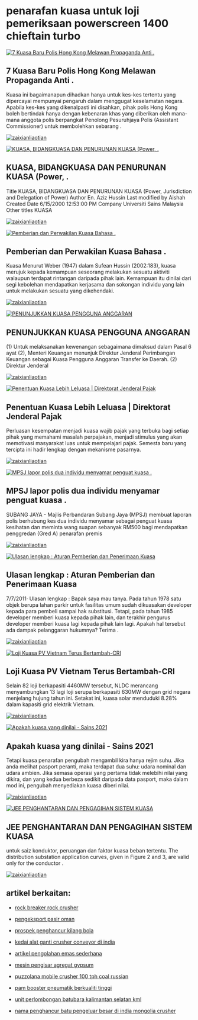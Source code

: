 # penarafan kuasa untuk loji pemeriksaan powerscreen 1400 chieftain turbo
<a href="https://mnn.zoosnet.net/LR/Chatpre.aspx?id=MNN94995150&p=https://topgrinding.com/" target="_blank">![7 Kuasa Baru Polis Hong Kong Melawan Propaganda Anti .](https://github.com/technlg/images/blob/main/13.jpg)</a>
## 7 Kuasa Baru Polis Hong Kong Melawan Propaganda Anti .
Kuasa ini bagaimanapun dihadkan hanya untuk kes-kes tertentu yang dipercayai mempunyai pengaruh dalam menggugat keselamatan negara. Apabila kes-kes yang dikenalpasti ini disahkan, pihak polis Hong Kong boleh bertindak hanya dengan kebenaran khas yang diberikan oleh mana-mana anggota polis berpangkat Penolong Pesuruhjaya Polis (Assistant Commissioner) untuk membolehkan sebarang .
<a href="https://mnn.zoosnet.net/LR/Chatpre.aspx?id=MNN94995150&p=https://topgrinding.com/" target="_blank"><img src="https://github.com/technlg/images/raw/main/chat11.jpg" alt="zaixianliaotian"/></a><a href="//whatsapp.shibangsoft.com/WhatsApp.php" ><img src="https://github.com/technlg/images/raw/main/chat11.png" alt=""></a>
<a href="https://mnn.zoosnet.net/LR/Chatpre.aspx?id=MNN94995150&p=https://topgrinding.com/" target="_blank">![KUASA, BIDANGKUASA DAN PENURUNAN KUASA (Power, .](https://github.com/technlg/images/blob/main/32.jpg)</a>
## KUASA, BIDANGKUASA DAN PENURUNAN KUASA (Power, .
Title KUASA, BIDANGKUASA DAN PENURUNAN KUASA (Power, Jurisdiction and Delegation of Power) Author En. Aziz Hussin Last modified by Aishah Created Date 6/15/2000 12:53:00 PM Company Universiti Sains Malaysia Other titles KUASA
<a href="https://mnn.zoosnet.net/LR/Chatpre.aspx?id=MNN94995150&p=https://topgrinding.com/" target="_blank"><img src="https://github.com/technlg/images/raw/main/chat11.jpg" alt="zaixianliaotian"/></a><a href="//whatsapp.shibangsoft.com/WhatsApp.php" ><img src="https://github.com/technlg/images/raw/main/chat11.png" alt=""></a>
<a href="https://mnn.zoosnet.net/LR/Chatpre.aspx?id=MNN94995150&p=https://topgrinding.com/" target="_blank">![Pemberian dan Perwakilan Kuasa Bahasa .](https://github.com/technlg/images/blob/main/62.jpg)</a>
## Pemberian dan Perwakilan Kuasa Bahasa .
Kuasa Menurut Weber (1947) dalam Sufean Hussin (2002:183), kuasa merujuk kepada kemampuan seseorang melakukan sesuatu aktiviti walaupun terdapat rintangan daripada pihak lain. Kemampuan itu dinilai dari segi kebolehan mendapatkan kerjasama dan sokongan individu yang lain untuk melakukan sesuatu yang dikehendaki.
<a href="https://mnn.zoosnet.net/LR/Chatpre.aspx?id=MNN94995150&p=https://topgrinding.com/" target="_blank"><img src="https://github.com/technlg/images/raw/main/chat11.jpg" alt="zaixianliaotian"/></a><a href="//whatsapp.shibangsoft.com/WhatsApp.php" ><img src="https://github.com/technlg/images/raw/main/chat11.png" alt=""></a>
<a href="https://mnn.zoosnet.net/LR/Chatpre.aspx?id=MNN94995150&p=https://topgrinding.com/" target="_blank">![PENUNJUKKAN KUASA PENGGUNA ANGGARAN](https://github.com/technlg/images/blob/main/22.jpg)</a>
## PENUNJUKKAN KUASA PENGGUNA ANGGARAN
(1) Untuk melaksanakan kewenangan sebagaimana dimaksud dalam Pasal 6 ayat (2), Menteri Keuangan menunjuk Direktur Jenderal Perimbangan Keuangan sebagai Kuasa Pengguna Anggaran Transfer ke Daerah. (2) Direktur Jenderal
<a href="https://mnn.zoosnet.net/LR/Chatpre.aspx?id=MNN94995150&p=https://topgrinding.com/" target="_blank"><img src="https://github.com/technlg/images/raw/main/chat11.jpg" alt="zaixianliaotian"/></a><a href="//whatsapp.shibangsoft.com/WhatsApp.php" ><img src="https://github.com/technlg/images/raw/main/chat11.png" alt=""></a>
<a href="https://mnn.zoosnet.net/LR/Chatpre.aspx?id=MNN94995150&p=https://topgrinding.com/" target="_blank">![Penentuan Kuasa Lebih Leluasa | Direktorat Jenderal Pajak](https://github.com/technlg/images/blob/main/1.jpg)</a>
## Penentuan Kuasa Lebih Leluasa | Direktorat Jenderal Pajak
Perluasan kesempatan menjadi kuasa wajib pajak yang terbuka bagi setiap pihak yang memahami masalah perpajakan, menjadi stimulus yang akan memotivasi masyarakat luas untuk mempelajari pajak. Semesta baru yang tercipta ini hadir lengkap dengan mekanisme pasarnya.
<a href="https://mnn.zoosnet.net/LR/Chatpre.aspx?id=MNN94995150&p=https://topgrinding.com/" target="_blank"><img src="https://github.com/technlg/images/raw/main/chat11.jpg" alt="zaixianliaotian"/></a><a href="//whatsapp.shibangsoft.com/WhatsApp.php" ><img src="https://github.com/technlg/images/raw/main/chat11.png" alt=""></a>
<a href="https://mnn.zoosnet.net/LR/Chatpre.aspx?id=MNN94995150&p=https://topgrinding.com/" target="_blank">![MPSJ lapor polis dua individu menyamar penguat kuasa .](https://github.com/technlg/images/blob/main/30.jpg)</a>
## MPSJ lapor polis dua individu menyamar penguat kuasa .
SUBANG JAYA - Majlis Perbandaran Subang Jaya (MPSJ) membuat laporan polis berhubung kes dua individu menyamar sebagai penguat kuasa kesihatan dan meminta wang suapan sebanyak RM500 bagi mendapatkan penggredan (Gred A) penarafan premis
<a href="https://mnn.zoosnet.net/LR/Chatpre.aspx?id=MNN94995150&p=https://topgrinding.com/" target="_blank"><img src="https://github.com/technlg/images/raw/main/chat11.jpg" alt="zaixianliaotian"/></a><a href="//whatsapp.shibangsoft.com/WhatsApp.php" ><img src="https://github.com/technlg/images/raw/main/chat11.png" alt=""></a>
<a href="https://mnn.zoosnet.net/LR/Chatpre.aspx?id=MNN94995150&p=https://topgrinding.com/" target="_blank">![Ulasan lengkap : Aturan Pemberian dan Penerimaan Kuasa](https://github.com/technlg/images/blob/main/19.jpg)</a>
## Ulasan lengkap : Aturan Pemberian dan Penerimaan Kuasa
7/7/2011· Ulasan lengkap : Bapak saya mau tanya. Pada tahun 1978 satu objek berupa lahan parkir untuk fasilitas umum sudah dikuasakan developer kepada para pembeli sampai hak substitusi. Tetapi, pada tahun 1985 developer memberi kuasa kepada pihak lain, dan terakhir pengurus developer memberi kuasa lagi kepada pihak lain lagi. Apakah hal tersebut ada dampak pelanggaran hukumnya? Terima .
<a href="https://mnn.zoosnet.net/LR/Chatpre.aspx?id=MNN94995150&p=https://topgrinding.com/" target="_blank"><img src="https://github.com/technlg/images/raw/main/chat11.jpg" alt="zaixianliaotian"/></a><a href="//whatsapp.shibangsoft.com/WhatsApp.php" ><img src="https://github.com/technlg/images/raw/main/chat11.png" alt=""></a>
<a href="https://mnn.zoosnet.net/LR/Chatpre.aspx?id=MNN94995150&p=https://topgrinding.com/" target="_blank">![Loji Kuasa PV Vietnam Terus Bertambah-CRI](https://github.com/technlg/images/blob/main/34.jpg)</a>
## Loji Kuasa PV Vietnam Terus Bertambah-CRI
Selain 82 loji berkapasiti 4460MW tersebut, NLDC merancang menyambungkan 13 lagi loji serupa berkapasiti 630MW dengan grid negara menjelang hujung tahun ini. Setakat ini, kuasa solar menduduki 8.28% dalam kapasiti grid elektrik Vietnam.
<a href="https://mnn.zoosnet.net/LR/Chatpre.aspx?id=MNN94995150&p=https://topgrinding.com/" target="_blank"><img src="https://github.com/technlg/images/raw/main/chat11.jpg" alt="zaixianliaotian"/></a><a href="//whatsapp.shibangsoft.com/WhatsApp.php" ><img src="https://github.com/technlg/images/raw/main/chat11.png" alt=""></a>
<a href="https://mnn.zoosnet.net/LR/Chatpre.aspx?id=MNN94995150&p=https://topgrinding.com/" target="_blank">![Apakah kuasa yang dinilai - Sains 2021](https://github.com/technlg/images/blob/main/37.jpg)</a>
## Apakah kuasa yang dinilai - Sains 2021
Tetapi kuasa penarafan pengubah mengambil kira hanya rejim suhu. Jika anda melihat pasport peranti, maka terdapat dua suhu: udara nominal dan udara ambien. Jika semasa operasi yang pertama tidak melebihi nilai yang dikira, dan yang kedua berbeza sedikit daripada data pasport, maka dalam mod ini, pengubah menyediakan kuasa diberi nilai.
<a href="https://mnn.zoosnet.net/LR/Chatpre.aspx?id=MNN94995150&p=https://topgrinding.com/" target="_blank"><img src="https://github.com/technlg/images/raw/main/chat11.jpg" alt="zaixianliaotian"/></a><a href="//whatsapp.shibangsoft.com/WhatsApp.php" ><img src="https://github.com/technlg/images/raw/main/chat11.png" alt=""></a>
<a href="https://mnn.zoosnet.net/LR/Chatpre.aspx?id=MNN94995150&p=https://topgrinding.com/" target="_blank">![JEE PENGHANTARAN DAN PENGAGIHAN SISTEM KUASA](https://github.com/technlg/images/blob/main/24.jpg)</a>
## JEE PENGHANTARAN DAN PENGAGIHAN SISTEM KUASA
untuk saiz konduktor, peruangan dan faktor kuasa beban tertentu. The distribution substation application curves, given in Figure 2 and 3, are valid only for the conductor .
<a href="https://mnn.zoosnet.net/LR/Chatpre.aspx?id=MNN94995150&p=https://topgrinding.com/" target="_blank"><img src="https://github.com/technlg/images/raw/main/chat11.jpg" alt="zaixianliaotian"/></a><a href="//whatsapp.shibangsoft.com/WhatsApp.php" ><img src="https://github.com/technlg/images/raw/main/chat11.png" alt=""></a>
## artikel berkaitan:
* [rock breaker rock crusher](rock%20breaker%20rock%20crusher.md)
* [pengeksport pasir oman](pengeksport%20pasir%20oman.md)
* [prospek penghancur kilang bola](prospek%20penghancur%20kilang%20bola.md)
* [kedai alat ganti crusher conveyor di india](kedai%20alat%20ganti%20crusher%20conveyor%20di%20india.md)
* [artikel pengolahan emas sederhana](artikel%20pengolahan%20emas%20sederhana.md)
* [mesin pengisar agregat gypsum](mesin%20pengisar%20agregat%20gypsum.md)
* [puzzolana mobile crusher 100 tph coal russian](puzzolana%20mobile%20crusher%20100%20tph%20coal%20russian.md)
* [pam booster pneumatik berkualiti tinggi](pam%20booster%20pneumatik%20berkualiti%20tinggi.md)
* [unit perlombongan batubara kalimantan selatan kml](unit%20perlombongan%20batubara%20kalimantan%20selatan%20kml.md)
* [nama penghancur batu pengeluar besar di india mongolia crusher](nama%20penghancur%20batu%20pengeluar%20besar%20di%20india%20mongolia%20crusher.md)
